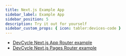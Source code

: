 ```yaml
---
title: Next.js Example App
sidebar_label: Example App
sidebar_position: 5
description: Try it out for yourself
sidebar_custom_props: { icon: tabler:devices-code }
---
```



- [DevCycle Next.js App Router example](https://github.com/DevCycleHQ-Labs/example-nextjs-app-router)
- [DevCycle Next.js Pages Router example](https://github.com/DevCycleHQ/js-sdks/tree/main/dev-apps/nextjs/pages-router)

